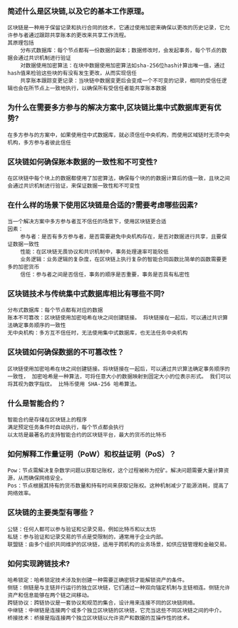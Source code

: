 ### 简述什么是区块链,以及它的基本工作原理。

    区块链是一种用于保留记录和执行合同的技术，它通过使用加密来确保以更改的历史记录，它允许参与者通过跟踪共享账本的更改来共享工作流程。
    其原理包括
        分布式数据库：每个节点都有一份数据的副本；数据修改时，会发起事务，每个节点的数据会通过共识机制进行验证
        对数据使用加密算法：在块中数据使用加密算法如sha-256位hash计算出唯一值，通过hash值来检验这些块的有没有发生更改，从而实现信任
        共享账本跟踪变更记录：当块链中数据变更后会变成一个不可变的记录，相同的受信任逻辑也会在所节点上一致地执行，以确保所有受信任者能共享账本数据

### 为什么在需要多方参与的解决方案中,区块链比集中式数据库更有优势?

    在多方参与的方案中，如果使用住中式数据库，就必须信任中央机构，而使用区域链时无须中央机构，多方参与者彼此信任

### 区块链如何确保账本数据的一致性和不可变性?

    在区块链中每个块上的数据都使用了加密算法，确保每个块的的数据计算后的值一致，且块之间会通过共识机制进行验证，来保证数据一致性和不可变性

### 在什么样的场景下使用区块链是合适的?需要考虑哪些因素?

    当一个解决方案中多方参与者互不信任的场景下，使用区块链更合适
    因素：
        参与者：是否有多方参与者，是否需要避免中央机构存在，是否对数据进行共享，且要保证数据一致性
        性能：在区块链无畏协议和共识机制中，事务处理速率可能较低
        业务逻辑：业务逻辑的复杂度，在区块链上执行复杂的智能合同函数比简单的函数需要更多的加密货币
        信任：参与者之间是否信任，事务的顺序是否重要，事务是否具有私密性

### 区块链技术与传统集中式数据库相比有哪些不同?

    分布式数据库：每个节点都有对应的数据
    账本不可篡改：区块链使用加密哈希在块之间创建链接。 将块链接在一起后，可以通过共识算法确定事务顺序的一致性
    无中央机构：多方互不信任时，无法使用集中式数据库，也无法任务中央机构

### 区块链如何确保数据的不可篡改性？

    区块链使用加密哈希在块之间创建链接。将块链接在一起后，可以通过共识算法确定事务顺序的一致性， 加密哈希是一种算法，可将任意大小的数据映射到固定大小的位表示形式。 我们可以将其视为数字指纹。 比特币使用 SHA-256 哈希算法。

### 什么是智能合约？

    智能合约是存储在区块链上的程序
    满足预定任务条件时自动执行，每个节点都会执行
    以太坊是最著名的支持智能合约的区块链平台，最大的货币的比特币

### 如何解释工作量证明（PoW）和权益证明（PoS）？

    Pow：节点需解决复杂数学问题以获取记账权，这个过程被称为挖矿。解决问题需要大量计算资源，从而确保网络安全。
    Pos：节点根据其持有的货币数量和持有时间来获取记账权。这种机制减少了能源消耗，提高了网络效率。

### 区块链的主要类型有哪些？

    公链：任何人都可以参与验证和记录交易，例如比特币和以太坊
    私链：参与验证和记录交易的节点是受限制的，通常用于企业内部。
    联盟链：由多个组织共同维护的区块链，适用于跨机构的业务场景，如供应链管理和金融交易。

### 如何实现跨链技术?

    哈希锁定：哈希锁定技术涉及到创建一种需要正确密钥才能解锁资产的条件。
    侧链：侧链是与主链并行运行的独立区块链，它们通过一种双向锚定机制与主链相连。侧链允许资产和信息能够在两个链之间移动。
    跨链协议：跨链协议是一套协议和规范的集合，设计用来连接不同的区块链网络。
    中继链：中继链是连接两个或多个独立区块链的区块链，它充当这些不同区块链之间的中介。
    桥接技术：桥接是指连接两个独立区块链以允许资产和数据的互操作性的技术。    